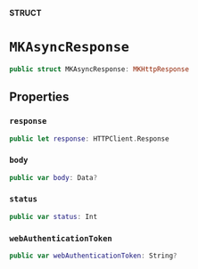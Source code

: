 **STRUCT**

# `MKAsyncResponse`

```swift
public struct MKAsyncResponse: MKHttpResponse
```

## Properties
### `response`

```swift
public let response: HTTPClient.Response
```

### `body`

```swift
public var body: Data?
```

### `status`

```swift
public var status: Int
```

### `webAuthenticationToken`

```swift
public var webAuthenticationToken: String?
```
